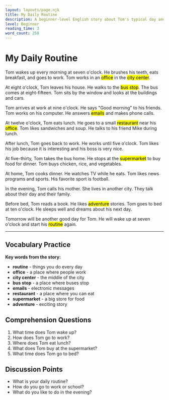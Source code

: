 ```yaml
---
layout: layouts/page.njk
title: My Daily Routine
description: A beginner-level English story about Tom's typical day and daily activities.
level: Beginner
reading_time: 3
word_count: 250
---
```


# My Daily Routine

Tom wakes up every morning at seven o'clock. He brushes his teeth, eats breakfast, and goes to work. Tom works in an <mark>office</mark> in the <mark>city center</mark>.

At eight o'clock, Tom leaves his house. He walks to the <mark>bus stop</mark>. The bus comes at eight-fifteen. Tom sits by the window and looks at the buildings and cars.

Tom arrives at work at nine o'clock. He says "Good morning" to his friends. Tom works on his computer. He answers <mark>emails</mark> and makes phone calls.

At twelve o'clock, Tom eats lunch. He goes to a small <mark>restaurant</mark> near his <mark>office</mark>. Tom likes sandwiches and soup. He talks to his friend Mike during lunch.

After lunch, Tom goes back to work. He works until five o'clock. Tom likes his job because it is interesting and his boss is very nice.

At five-thirty, Tom takes the bus home. He stops at the <mark>supermarket</mark> to buy food for dinner. Tom buys chicken, rice, and vegetables.

At home, Tom cooks dinner. He watches TV while he eats. Tom likes news programs and sports. His favorite sport is football.

In the evening, Tom calls his mother. She lives in another city. They talk about their day and their family.

Before bed, Tom reads a book. He likes <mark>adventure</mark> stories. Tom goes to bed at ten o'clock. He sleeps well and dreams about his next day.

Tomorrow will be another good day for Tom. He will wake up at seven o'clock and start his <mark>routine</mark> again.

---

## Vocabulary Practice

**Key words from the story:**
- **routine** - things you do every day
- **office** - a place where people work
- **city center** - the middle of the city
- **bus stop** - a place where buses stop
- **emails** - electronic messages
- **restaurant** - a place where you can eat
- **supermarket** - a big store for food
- **adventure** - exciting story

## Comprehension Questions

1. What time does Tom wake up?
2. How does Tom go to work?
3. Where does Tom eat lunch?
4. What does Tom buy at the supermarket?
5. What time does Tom go to bed?

## Discussion Points

- What is your daily routine?
- How do you go to work or school?
- What do you like to do in the evening?